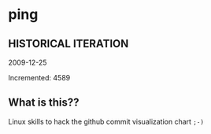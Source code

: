 # ping

## HISTORICAL ITERATION
2009-12-25

Incremented: 4589

## What is this?? 
Linux skills to hack the github commit visualization chart `;-)`
